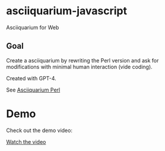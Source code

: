 # asciiquarium-javascript
Asciiquarium for Web

## Goal
Create a asciiquarium by rewriting the Perl version and ask for modifications with minimal human interaction (vide coding).

Created with GPT-4.

See [Asciiquarium Perl](https://github.com/cmatsuoka/asciiquarium/)

# Demo

Check out the demo video:

[Watch the video](https://github.com/danilo-favoratti/asciiquarium-javascript/blob/main/video/demo.mp4)

